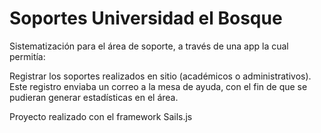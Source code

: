# Soportes Universidad el Bosque

Sistematización para el área de soporte, a través de una app la cual permitía:

Registrar los soportes realizados en sitio (académicos o administrativos). Este registro enviaba un correo a la mesa de ayuda, con el fin de que se pudieran generar estadísticas en el área. 

Proyecto realizado con el framework Sails.js
